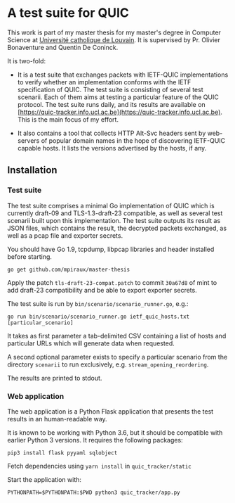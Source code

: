 # A test suite for QUIC

This work is part of my master thesis for my master's degree in Computer Science at [Université catholique de Louvain](https://uclouvain.be). It is supervised by Pr. Olivier Bonaventure and Quentin De Coninck.

It is two-fold:

- It is a test suite that exchanges packets with IETF-QUIC implementations to verify whether an implementation conforms with the IETF specification of QUIC. The test suite is consisting of several test scenarii. Each of them aims at testing a particular feature of the QUIC protocol. The test suite runs daily, and its results are available on [https://quic-tracker.info.ucl.ac.be](https://quic-tracker.info.ucl.ac.be). This is the main focus of my effort.

- It also contains a tool that collects HTTP Alt-Svc headers sent by web-servers of popular domain names in the hope of discovering IETF-QUIC capable hosts. It lists the versions advertised by the hosts, if any.

## Installation

### Test suite

The test suite comprises a minimal Go implementation of QUIC which is currently draft-09 and TLS-1.3-draft-23 compatible, as well as several test scenarii built upon this implementation. The test suite outputs its result as JSON files, which contains the result, the decrypted packets exchanged, as well as a pcap file and exporter secrets.

You should have Go 1.9, tcpdump, libpcap libraries and header installed before starting.

```
go get github.com/mpiraux/master-thesis
```

Apply the patch `tls-draft-23-compat.patch` to commit `30a67d8` of mint to add draft-23 compatibility and be able to export exporter secrets.

The test suite is run by `bin/scenario/scenario_runner.go`, e.g.:
```
go run bin/scenario/scenario_runner.go ietf_quic_hosts.txt [particular_scenario]
```

It takes as first parameter a tab-delimited CSV containing a list of hosts and particular URLs which will generate data when requested.

A second optional parameter exists to specify a particular scenario from the directory `scenarii` to run exclusively, e.g. `stream_opening_reordering`.

The results are printed to stdout.

### Web application

The web application is a Python Flask application that presents the test results in an human-readable way.

It is known to be working with Python 3.6, but it should be compatible with earlier Python 3 versions. It requires the following packages:

`pip3 install flask pyyaml sqlobject`

Fetch dependencies using `yarn install` in `quic_tracker/static`

Start the application with:

`PYTHONPATH=$PYTHONPATH:$PWD python3 quic_tracker/app.py`